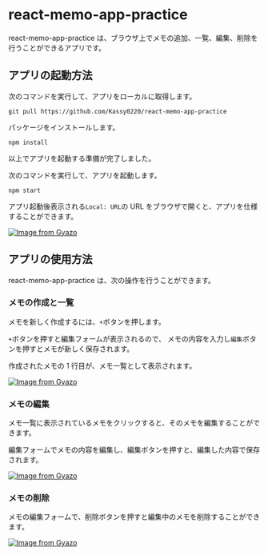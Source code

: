 # react-memo-app-practice

react-memo-app-practice は、ブラウザ上でメモの追加、一覧、編集、削除を行うことができるアプリです。

## アプリの起動方法

次のコマンドを実行して、アプリをローカルに取得します。

```
git pull https://github.com/Kassy0220/react-memo-app-practice
```

パッケージをインストールします。

```
npm install
```

以上でアプリを起動する準備が完了しました。

次のコマンドを実行して、アプリを起動します。

```
npm start
```

アプリ起動後表示される`Local: URL`の URL をブラウザで開くと、アプリを仕様することができます。

[![Image from Gyazo](https://i.gyazo.com/e40205433465d23d8cd45a9d204f0b07.png)](https://gyazo.com/e40205433465d23d8cd45a9d204f0b07)

## アプリの使用方法

react-memo-app-practice は、次の操作を行うことができます。

### メモの作成と一覧

メモを新しく作成するには、`+`ボタンを押します。

`+`ボタンを押すと編集フォームが表示されるので、
メモの内容を入力し`編集`ボタンを押すとメモが新しく保存されます。

作成されたメモの 1 行目が、メモ一覧として表示されます。

[![Image from Gyazo](https://i.gyazo.com/d87221513c40b9e6e1c29e0ea60d220c.gif)](https://gyazo.com/d87221513c40b9e6e1c29e0ea60d220c)

### メモの編集

メモ一覧に表示されているメモをクリックすると、そのメモを編集することができます。

編集フォームでメモの内容を編集し、編集ボタンを押すと、編集した内容で保存されます。

[![Image from Gyazo](https://i.gyazo.com/e8f3eb0dbf30715f4f1f56b93682c940.gif)](https://gyazo.com/e8f3eb0dbf30715f4f1f56b93682c940)

### メモの削除

メモの編集フォームで、削除ボタンを押すと編集中のメモを削除することができます。

[![Image from Gyazo](https://i.gyazo.com/6e9fa3b13ef6cb292f8de196a1dc14e9.gif)](https://gyazo.com/6e9fa3b13ef6cb292f8de196a1dc14e9)
